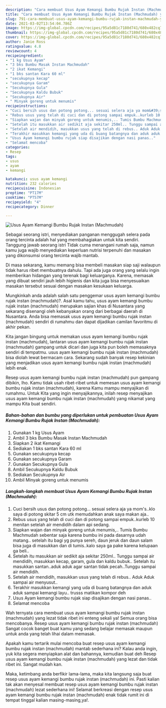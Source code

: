```yaml
---
description: "Cara membuat Usus Ayam Kemangi Bumbu Rujak Instan (Machmudah) yang lezat dan Mudah Dibuat"
title: "Cara membuat Usus Ayam Kemangi Bumbu Rujak Instan (Machmudah) yang lezat dan Mudah Dibuat"
slug: 791-cara-membuat-usus-ayam-kemangi-bumbu-rujak-instan-machmudah-yang-lezat-dan-mudah-dibuat
date: 2021-03-02T13:54:04.786Z
image: https://img-global.cpcdn.com/recipes/95a5d81c7180d741/680x482cq70/usus-ayam-kemangi-bumbu-rujak-instan-machmudah-foto-resep-utama.jpg
thumbnail: https://img-global.cpcdn.com/recipes/95a5d81c7180d741/680x482cq70/usus-ayam-kemangi-bumbu-rujak-instan-machmudah-foto-resep-utama.jpg
cover: https://img-global.cpcdn.com/recipes/95a5d81c7180d741/680x482cq70/usus-ayam-kemangi-bumbu-rujak-instan-machmudah-foto-resep-utama.jpg
author: Janie Ross
ratingvalue: 4.8
reviewcount: 4
recipeingredient:
- "1 kg Usus Ayam"
- "3 bks Bumbu Masak Instan Machmudah"
- "2 ikat Kemangi"
- "1 bks santan Kara 60 ml"
- "secukupnya kecap"
- "secukupnya Garam"
- "Secukupnya Gula"
- "Secukupnya Kaldu Bubuk"
- "Secukupnya Air"
- " Minyak goreng untuk menumis"
recipeinstructions:
- "Cuci bersih usus dan potong potong... sesuai selera aja ya mom&#39;s..klo saya di potong skitar 5 cm utk memudahkan anak saya makan aja.."
- "Rebus usus yang telah di cuci dan di potong sampai empuk..kurleb 10 menitan setelah air mendidih dalam api sedang."
- "Siapkan wajan dan minyak goreng untuk menumis,.. Tumis Bumbu Machmudah sebentar saja karena bumbu ini pada dasarnya udah matang.. setelah itu bagi yg punya sereh, daun jeruk dan daun salam bisa juga di masukkan dan di tumis..kalo saya ga pake karena kelupaan ga beli.."
- "Setelah itu masukkan air sedikit aja sekitar 250ml.. Tunggu sampai air mendidih, masukkan kecap, garam, gula dan kaldu bubuk.. Setelah itu masukkan santan..aduk aduk agar santan tidak pecah..Tunggu sampai air mendidih."
- "Setelah air mendidih, masukkan usus yang telah di rebus.. Aduk Aduk sampai air menyusut.."
- "Terakhir masukkan kemangi yang uda di buang batangnya dan aduk aduk sampai kemangi layu.. trusss matikan kompor deh"
- "Usus Ayam kemangi bumbu rujak siap disajikan dengan nasi panas.."
- "Selamat mencoba"
categories:
- Resep
tags:
- usus
- ayam
- kemangi

katakunci: usus ayam kemangi 
nutrition: 232 calories
recipecuisine: Indonesian
preptime: "PT17M"
cooktime: "PT57M"
recipeyield: "4"
recipecategory: Dinner

---
```



![Usus Ayam Kemangi Bumbu Rujak Instan (Machmudah)](https://img-global.cpcdn.com/recipes/95a5d81c7180d741/680x482cq70/usus-ayam-kemangi-bumbu-rujak-instan-machmudah-foto-resep-utama.jpg)

Sebagai seorang istri, menyediakan panganan menggugah selera pada orang tercinta adalah hal yang membahagiakan untuk kita sendiri. Tanggung jawab seorang istri Tidak cuma menangani rumah saja, namun kamu juga wajib menyediakan keperluan nutrisi terpenuhi dan masakan yang dikonsumsi orang tercinta wajib mantab.

Di masa  sekarang, kamu memang bisa membeli masakan siap saji walaupun tidak harus ribet membuatnya dahulu. Tapi ada juga orang yang selalu ingin memberikan hidangan yang terenak bagi keluarganya. Karena, memasak yang dibuat sendiri jauh lebih higienis dan kita juga bisa menyesuaikan masakan tersebut sesuai dengan masakan kesukaan keluarga. 



Mungkinkah anda adalah salah satu penggemar usus ayam kemangi bumbu rujak instan (machmudah)?. Asal kamu tahu, usus ayam kemangi bumbu rujak instan (machmudah) merupakan sajian khas di Nusantara yang sekarang disenangi oleh kebanyakan orang dari berbagai daerah di Nusantara. Anda bisa memasak usus ayam kemangi bumbu rujak instan (machmudah) sendiri di rumahmu dan dapat dijadikan camilan favoritmu di akhir pekan.

Kita jangan bingung untuk memakan usus ayam kemangi bumbu rujak instan (machmudah), lantaran usus ayam kemangi bumbu rujak instan (machmudah) gampang untuk dicari dan juga kita pun boleh memasaknya sendiri di tempatmu. usus ayam kemangi bumbu rujak instan (machmudah) bisa diolah lewat bermacam cara. Sekarang sudah banyak resep kekinian yang menjadikan usus ayam kemangi bumbu rujak instan (machmudah) lebih enak.

Resep usus ayam kemangi bumbu rujak instan (machmudah) pun gampang dibikin, lho. Kamu tidak usah ribet-ribet untuk memesan usus ayam kemangi bumbu rujak instan (machmudah), karena Kamu mampu menyajikan di rumahmu. Untuk Kita yang ingin menyajikannya, inilah resep menyajikan usus ayam kemangi bumbu rujak instan (machmudah) yang nikamat yang mampu Kita buat sendiri.

<!--inarticleads1-->

##### Bahan-bahan dan bumbu yang diperlukan untuk pembuatan Usus Ayam Kemangi Bumbu Rujak Instan (Machmudah):

1. Gunakan 1 kg Usus Ayam
1. Ambil 3 bks Bumbu Masak Instan Machmudah
1. Siapkan 2 ikat Kemangi
1. Sediakan 1 bks santan Kara 60 ml
1. Gunakan secukupnya kecap
1. Gunakan secukupnya Garam
1. Gunakan Secukupnya Gula
1. Ambil Secukupnya Kaldu Bubuk
1. Sediakan Secukupnya Air
1. Ambil  Minyak goreng untuk menumis




<!--inarticleads2-->

##### Langkah-langkah membuat Usus Ayam Kemangi Bumbu Rujak Instan (Machmudah):

1. Cuci bersih usus dan potong potong... sesuai selera aja ya mom&#39;s..klo saya di potong skitar 5 cm utk memudahkan anak saya makan aja..
1. Rebus usus yang telah di cuci dan di potong sampai empuk..kurleb 10 menitan setelah air mendidih dalam api sedang.
1. Siapkan wajan dan minyak goreng untuk menumis,.. Tumis Bumbu Machmudah sebentar saja karena bumbu ini pada dasarnya udah matang.. setelah itu bagi yg punya sereh, daun jeruk dan daun salam bisa juga di masukkan dan di tumis..kalo saya ga pake karena kelupaan ga beli..
1. Setelah itu masukkan air sedikit aja sekitar 250ml.. Tunggu sampai air mendidih, masukkan kecap, garam, gula dan kaldu bubuk.. Setelah itu masukkan santan..aduk aduk agar santan tidak pecah..Tunggu sampai air mendidih.
1. Setelah air mendidih, masukkan usus yang telah di rebus.. Aduk Aduk sampai air menyusut..
1. Terakhir masukkan kemangi yang uda di buang batangnya dan aduk aduk sampai kemangi layu.. trusss matikan kompor deh
1. Usus Ayam kemangi bumbu rujak siap disajikan dengan nasi panas..
1. Selamat mencoba




Wah ternyata cara membuat usus ayam kemangi bumbu rujak instan (machmudah) yang lezat tidak ribet ini enteng sekali ya! Semua orang bisa mencobanya. Resep usus ayam kemangi bumbu rujak instan (machmudah) Sangat cocok banget buat kamu yang sedang belajar memasak maupun untuk anda yang telah lihai dalam memasak.

Apakah kamu tertarik mulai mencoba buat resep usus ayam kemangi bumbu rujak instan (machmudah) mantab sederhana ini? Kalau anda ingin, yuk kita segera menyiapkan alat dan bahannya, kemudian buat deh Resep usus ayam kemangi bumbu rujak instan (machmudah) yang lezat dan tidak ribet ini. Sangat mudah kan. 

Maka, ketimbang anda berfikir lama-lama, maka kita langsung saja buat resep usus ayam kemangi bumbu rujak instan (machmudah) ini. Pasti kalian tak akan menyesal membuat resep usus ayam kemangi bumbu rujak instan (machmudah) lezat sederhana ini! Selamat berkreasi dengan resep usus ayam kemangi bumbu rujak instan (machmudah) enak tidak rumit ini di tempat tinggal kalian masing-masing,ya!.

